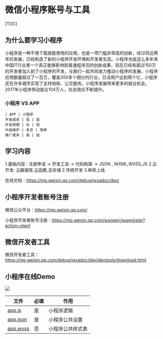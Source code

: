 # 微信小程序账号与工具
[TOC]
## 为什么要学习小程序
小程序是一种不用下载就能使用的应用，也是一项门槛非常高的创新，经过将近两年的发展，已经构造了新的小程序开发环境和开发者生态。小程序也是这么多年来中国IT行业里一个真正能够影响到普通程序员的创新成果，现在已经有超过150万的开发者加入到了小程序的开发，与我们一起共同发力推动小程序的发展，小程序应用数量超过了一百万，覆盖200多个细分的行业，日活用户达到两个亿，小程序还在许多城市实现了支持地铁、公交服务。小程序发展带来更多的就业机会，2017年小程序带动就业104万人，社会效应不断提升。

### 小程序 VS APP
```table
| APP | 小程序
开发成本 | 高 | 低
开发周期 | 长 | 短
升级维护 | 复杂 | 简单
推广成本 | 高 | 低
```
## 学习内容
1.基础内容 : 注册申请 -> 开发工具 -> 代码构架 -> JSON , WXML,WXSS,JS
2.云开发: 云数据库,云函数,去存储
2.传统开发
3.审核上线.

在线文档：https://mp.weixin.qq.com/debug/wxadoc/dev/

## 小程序开发者账号注册

微信公众平台：https://mp.weixin.qq.com/

小程序开发者账号注册：https://mp.weixin.qq.com/wxopen/waregister?action=step1

## 微信开发者工具

微信开发者工具：https://mp.weixin.qq.com/debug/wxadoc/dev/devtools/download.html



## 小程序在线Demo

<img src="./img/weChatAppdemo.jpg">

| 文件                                                         | 必填 | 作用             |
| ------------------------------------------------------------ | ---- | ---------------- |
| [app.js](https://mp.weixin.qq.com/debug/wxadoc/dev/framework/app-service/app.html) | 是   | 小程序逻辑       |
| [app.json](https://mp.weixin.qq.com/debug/wxadoc/dev/framework/config.html) | 是   | 小程序公共设置   |
| [app.wxss](https://mp.weixin.qq.com/debug/wxadoc/dev/framework/view/wxss.html) | 否   | 小程序公共样式表 |

